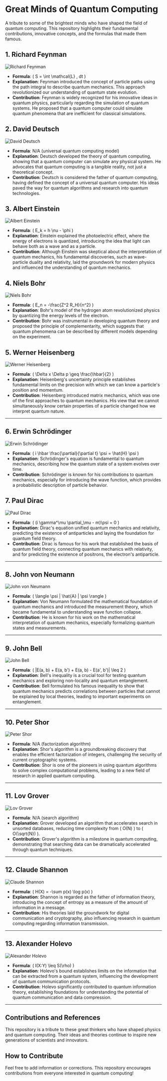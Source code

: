 # **Great Minds of Quantum Computing**

A tribute to some of the brightest minds who have shaped the field of quantum computing. This repository highlights their fundamental contributions, innovative concepts, and the formulas that made them famous.



## 1. Richard Feynman
![Richard Feynman](path/to/image/feynman.jpg)
- **Formula**: \( S = \int \mathcal{L} \, dt \)
- **Explanation**: Feynman introduced the concept of particle paths using the path integral to describe quantum mechanics. This approach revolutionized our understanding of quantum state evolution.
- **Contribution**: Feynman is widely recognized for his innovative ideas in quantum physics, particularly regarding the simulation of quantum systems. He proposed that a quantum computer could simulate quantum phenomena that are inefficient for classical simulations.


## 2. David Deutsch
![David Deutsch](path/to/image/deutsch.jpg)
- **Formula**: N/A (universal quantum computing model)
- **Explanation**: Deutsch developed the theory of quantum computing, showing that a quantum computer can simulate any physical system. He advocates that quantum computing is a tangible reality, not just a theoretical concept.
- **Contribution**: Deutsch is considered the father of quantum computing, having defined the concept of a universal quantum computer. His ideas paved the way for quantum algorithms and research into quantum technologies.



## 3. Albert Einstein
![Albert Einstein](path/to/image/einstein.jpg)
- **Formula**: \( E_k = h \nu - \phi \)
- **Explanation**: Einstein explained the photoelectric effect, where the energy of electrons is quantized, introducing the idea that light can behave both as a wave and as a particle.
- **Contribution**: Although Einstein was skeptical about the interpretation of quantum mechanics, his fundamental discoveries, such as wave-particle duality and relativity, laid the groundwork for modern physics and influenced the understanding of quantum mechanics.



## 4. Niels Bohr
![Niels Bohr](path/to/image/bohr.jpg)
- **Formula**: \( E_n = -\frac{Z^2 R_H}{n^2} \)
- **Explanation**: Bohr's model of the hydrogen atom revolutionized physics by quantizing the energy levels of the electron.
- **Contribution**: Bohr was instrumental in developing quantum theory and proposed the principle of complementarity, which suggests that quantum phenomena can be described by different models depending on the experiment.


## 5. Werner Heisenberg
![Werner Heisenberg](path/to/image/heisenberg.jpg)
- **Formula**: \( \Delta x \Delta p \geq \frac{\hbar}{2} \)
- **Explanation**: Heisenberg's uncertainty principle establishes fundamental limits on the precision with which we can know a particle's position and momentum.
- **Contribution**: Heisenberg introduced matrix mechanics, which was one of the first approaches to quantum mechanics. His view that we cannot simultaneously know certain properties of a particle changed how we interpret quantum nature.

---

## 6. Erwin Schrödinger
![Erwin Schrödinger](path/to/image/schrodinger.jpg)
- **Formula**: \( i \hbar \frac{\partial}{\partial t} \psi = \hat{H} \psi \)
- **Explanation**: Schrödinger's equation is fundamental to quantum mechanics, describing how the quantum state of a system evolves over time.
- **Contribution**: Schrödinger is known for his contributions to quantum mechanics, especially for introducing the wave function, which provides a probabilistic description of particle behavior.



## 7. Paul Dirac
![Paul Dirac](path/to/image/dirac.jpg)
- **Formula**: \( (i \gamma^\mu \partial_\mu - m)\psi = 0 \)
- **Explanation**: Dirac's equation unified quantum mechanics and relativity, predicting the existence of antiparticles and laying the foundation for quantum field theory.
- **Contribution**: Dirac is famous for his work that established the basis of quantum field theory, connecting quantum mechanics with relativity, and for predicting the existence of positrons, the electron's antiparticle.

---

## 8. John von Neumann
![John von Neumann](path/to/image/von_neumann.jpg)
- **Formula**: \( \langle \psi | \hat{A} | \psi \rangle \)
- **Explanation**: Von Neumann formulated the mathematical foundation of quantum mechanics and introduced the measurement theory, which became fundamental to understanding wave function collapse.
- **Contribution**: He is known for his work on the mathematical interpretation of quantum mechanics, especially formalizing quantum states and measurements.

---

## 9. John Bell
![John Bell](path/to/image/bell.jpg)
- **Formula**: \( |E(a, b) + E(a, b') + E(a, b) - E(a', b')| \leq 2 \)
- **Explanation**: Bell's inequality is a crucial tool for testing quantum mechanics and exploring non-locality and quantum entanglement.
- **Contribution**: Bell formulated his famous inequality to show that quantum mechanics predicts correlations between particles that cannot be explained by local theories, leading to important experiments on entanglement.

---

## 10. Peter Shor
![Peter Shor](path/to/image/shor.jpg)
- **Formula**: N/A (factorization algorithm)
- **Explanation**: Shor's algorithm is a groundbreaking discovery that enables the efficient factorization of integers, challenging the security of current cryptographic systems.
- **Contribution**: Shor is one of the pioneers in using quantum algorithms to solve complex computational problems, leading to a new field of research in applied quantum computing.

---

## 11. Lov Grover
![Lov Grover](path/to/image/grover.jpg)
- **Formula**: N/A (search algorithm)
- **Explanation**: Grover developed an algorithm that accelerates search in unsorted databases, reducing time complexity from \( O(N) \) to \( O(\sqrt{N}) \).
- **Contribution**: Grover's algorithm is a milestone in quantum computing, demonstrating that searching data can be dramatically accelerated through quantum techniques.

---

## 12. Claude Shannon
![Claude Shannon](path/to/image/shannon.jpg)
- **Formula**: \( H(X) = -\sum p(x) \log p(x) \)
- **Explanation**: Shannon is regarded as the father of information theory, introducing the concept of entropy as a measure of the amount of information in a message.
- **Contribution**: His theories laid the groundwork for digital communication and cryptography, also influencing research in quantum computing regarding information transmission.

---

## 13. Alexander Holevo
![Alexander Holevo](path/to/image/holevo.jpg)
- **Formula**: \( I(X:Y) \leq S(\rho) \)
- **Explanation**: Holevo's bound establishes limits on the information that can be extracted from a quantum system, influencing the development of quantum communication protocols.
- **Contribution**: Holevo significantly contributed to quantum information theory, establishing foundations for understanding the potential of quantum communication and data compression.

---

## Contributions and References

This repository is a tribute to these great thinkers who have shaped physics and quantum computing. Their ideas and theories continue to inspire new generations of scientists and innovators.

## How to Contribute

Feel free to add information or corrections. This repository encourages contributions from everyone interested in quantum computing!
